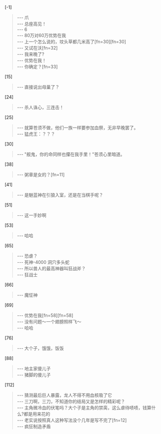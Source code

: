 
[-1] 
>--- 爪<br>
>--- 总座高见！<br>
>--- 6<br>
>--- 80万对60万优势在我<br>
>--- 上一个怎么说的，坟头草都几米高了[fn=30][fn=30]<br>
>--- 又试在沃[fn=32]<br>
>--- 我来晚了?<br>
>--- 优势在我！<br>
>--- 你确定？[fn=33]<br>

[15] 
>--- 直接说出母巢了？<br>

[24] 
>--- 杀人诛心，三连击！<br>

[25] 
>--- 就算苍须不做，他们一族一样要参加血祭，无非早晚罢了。<br>
>--- 猛虎王：？？？<br>

[30] 
>--- "舰鬼，你的命同样也攥在我手里！"苍须心里暗道。<br>

[38] 
>--- 粥章是女的？[fn=11]<br>

[41] 
>--- 是魅蓝神在引狼入室，还是在当棋手呢？<br>

[51] 
>--- 这一手妙啊<br>

[53] 
>--- 哈哈<br>

[65] 
>--- 恐虐？<br>
>--- 死神-4000 洞穴多头蛇<br>
>--- 所以兽人的最高神器叫狂战斧？<br>
>--- 狂战士<br>

[66] 
>--- 魔怔神<br>

[69] 
>--- 优势在我[fn=58][fn=58]<br>
>--- 没有问题～一个翅膀照样飞～<br>
>--- 哈哈<br>

[76] 
>--- 大个子，饿饿，饭饭<br>

[88] 
>--- 地主家傻儿子<br>
>--- 猪脚的傻儿子<br>

[112] 
>--- 猜测最后巨人暴露，龙人不得不用血核吸了它<br>
>--- 三刀啊，三刀，不知道你的结局又是怎样的精彩呢？<br>
>--- 主角微冷血的伏笔吗？大个子是主角的禁脔，这么虐待啧啧，钱算什么?都是用来花的<br>
>--- 老实说按照真人这种写法没个几年是写不完了[fn=12]<br>
>--- 疯狂制造矛盾<br>
